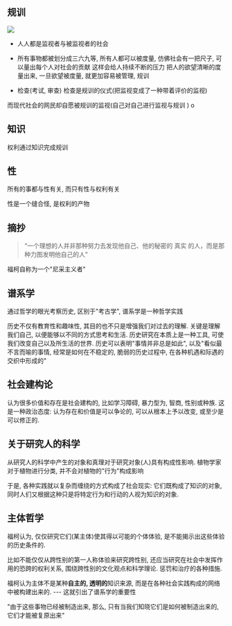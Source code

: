 ## 规训
![](https://picture-bed-1301848969.cos.ap-shanghai.myqcloud.com/20220527123437.png)




- 人人都是监视者与被监视者的社会

- 所有事物都被划分成三六九等, 所有人都可以被度量, 仿佛社会有一把尺子, 可以量出每个人对社会的贡献
这样会给人持续不断的压力
把人的欲望清晰的度量出来, 一旦欲望被度量, 就更加容易被管理, 规训

- 检查(考试, 审查)
检查是规训的仪式(把监视变成了一种带着评价的监视)



而现代社会的网民却自愿被规训的监视(自己对自己进行监视与规训 )
o

## 知识
权利通过知识完成规训

## 性
所有的事都与性有关, 而只有性与权利有关


性是一个缝合怪, 是权利的产物


## 摘抄
>“一个理想的人并非那种努力去发现他自己、他的秘密的 真实 的人，而是那种力图发明他自己的人”

福柯自称为一个"尼采主义者"



## 谱系学
通过哲学的眼光考察历史, 区别于"考古学", 谱系学是一种哲学实践

历史不仅有教育性和趣味性, 其目的也不只是增强我们对过去的理解. 关键是理解我们自己, 以便能够以不同的方式思考和生活. 历史研究在本质上是一种工具, 可使我们改变自己以及所生活的世界. 
历史可以表明"事情并非总是如此", 以及"看似最不言而喻的事情, 经常是如何在不稳定的, 脆弱的历史过程中, 在各种机遇和际遇的交织中形成的"


## 社会建构论
认为很多价值和存在是社会建构的, 比如学习障碍, 暴力型为, 智商, 性别或种族. 
这是一种政治态度: 认为存在和价值是可以争论的, 可以从根本上予以改变, 或至少是可以修正的.


## 关于研究人的科学
从研究人的科学中产生的对象和真理对于研究对象(人)具有构成性影响.
植物学家对于植物进行分类, 并不会对植物的"行为"构成影响

于是, 各种实践就以复杂而缠绕的方式构成了社会现实: 它们既构成了知识的对象, 同时人们又根据这种只是将特定行为和行动的人视为知识的对象.

## 主体哲学
福柯认为, 仅仅研究它们(某主体)使其得以可能的个体体验, 是不能揭示出这些体验的历史条件的.

比如不能仅仅从跨性别的第一人称体验来研究跨性别, 还应当研究在社会中发挥作用的恐跨的权利关系, 围绕跨性别的文化观点和科学理论. 惩罚和治疗的各种措施.

福柯认为主体不是某种**自主的, 透明的**知识来源, 而是在各种社会实践构成的网络中被构建出来的. --- 这就引出了谱系学的重要性

"由于这些事物已经被制造出来, 那么, 只有当我们知晓它们是如何被制造出来的, 它们才能被复原出来"
